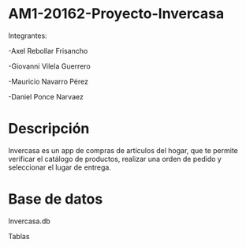 # AM1-20162-Proyecto-Invercasa

Integrantes:

-Axel Rebollar Frisancho

-Giovanni Vilela Guerrero

-Mauricio Navarro Pérez

-Daniel Ponce Narvaez

# Descripción

Invercasa es un app de compras de artículos del hogar, que te permite verificar el catálogo de productos, realizar una orden de pedido y seleccionar el lugar de entrega.

# Base de datos

Invercasa.db

Tablas

